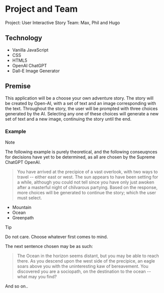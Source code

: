 # Project and Team
Project: User Interactive Story
Team: Max, Phil and Hugo

## Technology
- Vanilla JavaScript
- CSS
- HTML5
- OpenAI ChatGPT
- Dall-E Image Generator

## Premise
This application will be a choose your own adventure story. The story will be created by Open-AI, with a set of text and an image corresponding with the text. Throughout the story, the user will be prompted with three choices generated by the AI. Selecting any one of these choices will generate a new set of text and a new image, continuing the story until the end.

### Example
> [!NOTE]
> The following example is purely theoretical, and the following conseuqnces for decisions have yet to be determined, as all are chosen by the Supreme ChatGPT OpenAI.

> You have arrived at the precipice of a vast overlook, with two ways to travel -- either east or west. The sun appears to have been setting for a while, although you could not tell since you have only just awoken after a masterful night of chilvarous partying.
Based on the response, more choices will be generated to continue the story; which the user must select.

- Mountain
- Ocean
- Greenpath

> [!TIP]
> Do not care. Choose whatever first comes to mind. 

The next sentence chosen may be as such:
> The Ocean in the horizon seems distant, but you may be able to reach there. As you descend upon the west side of the precipice, an eagle soars above you with the uninteresting kaw of bereavement. You discovered you are a sociopath, on the destination to the ocean -- what may you find?

And so on..

